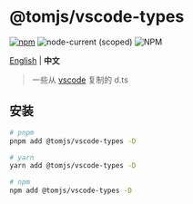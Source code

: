 # @tomjs/vscode-types

[![npm](https://img.shields.io/npm/v/@tomjs/vscode-types)](https://www.npmjs.com/package/@tomjs/vscode-types) ![node-current (scoped)](https://img.shields.io/node/v/@tomjs/vscode-types) ![NPM](https://img.shields.io/npm/l/@tomjs/vscode-types)

[English](./README.md) | **中文**

> 一些从 [vscode](https://github.com/microsoft/vscode) 复制的 d.ts

## 安装

```bash
# pnpm
pnpm add @tomjs/vscode-types -D

# yarn
yarn add @tomjs/vscode-types -D

# npm
npm add @tomjs/vscode-types -D
```
